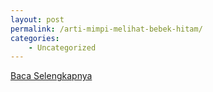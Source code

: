 ```yaml
---
layout: post
permalink: /arti-mimpi-melihat-bebek-hitam/
categories:
    - Uncategorized
---
```


[Baca Selengkapnya](/04)
